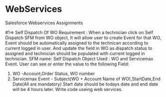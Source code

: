 # WebServices
Salesforce Webservices Assignments   


#1=>
Self Dispatch Of WO
Requirement : When a technician click on Self Dispatch SFM from WO object, It will allow user to create Event for that WO, Event should be automatically assigned to the technican according to current logged in user.
              And update the field in WO as dispatch status to assigned and technician should be populated with current logged in technician.
SFM name: Self Dispatch
Object Used : WO and Servicemax Event.
User can see or enter the value to the following Field:
1. WO -Account,Order Status, WO number
2. Servicemax Event - Subject(WO + Account Name of WO),StartDate,End Date(All are mandatory)
Start date should be todays date and end date will be 4 hours later.
Write code useing web services.
